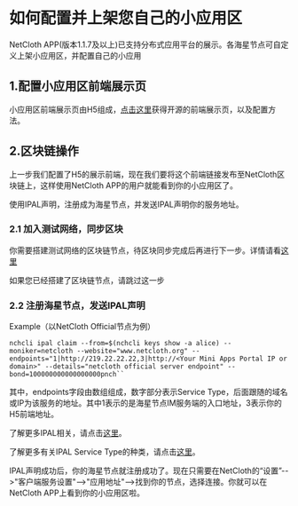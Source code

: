 # 如何配置并上架您自己的小应用区

NetCloth APP(版本1.1.7及以上)已支持分布式应用平台的展示。各海星节点可自定义上架小应用区，并配置自己的小应用

## 1.配置小应用区前端展示页

小应用区前端展示页由H5组成，[点击这里](https://github.com/netcloth/Home-H5)获得开源的前端展示页，以及配置方法。

## 2.区块链操作
上一步我们配置了H5的展示前端，现在我们要将这个前端链接发布至NetCloth区块链上，这样使用NetCloth APP的用户就能看到你的小应用区了。

使用IPAL声明，注册成为海星节点，并发送IPAL声明你的服务地址。

### 2.1 加入测试网络，同步区块
你需要搭建测试网络的区块链节点，待区块同步完成后再进行下一步。详情请看[这里](../get-started/how-to-join-testnet.md)

如果您已经搭建了区块链节点，请跳过这一步

### 2.2 注册海星节点，发送IPAL声明

Example（以NetCloth Official节点为例）
```
nchcli ipal claim --from=$(nchcli keys show -a alice) --moniker=netcloth --website="www.netcloth.org" --endpoints="1|http://219.22.22.22,3|http://<Your Mini Apps Portal IP or domain>" --details="netcloth official server endpoint" --bond=100000000000000000pnch``

```
其中，endpoints字段由数组组成，数字部分表示Service Type，后面跟随的域名或IP为该服务的地址。其中1表示的是海星节点IM服务端的入口地址，3表示你的H5前端地址。

了解更多IPAL相关，请点击[这里](./ipal.md)。

了解更多有关IPAL Service Type的种类，请点击[这里](./ipal-service-type.md)。

IPAL声明成功后，你的海星节点就注册成功了。现在只需要在NetCloth的“设置”-->"客户端服务设置"-->"应用地址"-->找到你的节点，选择连接。你就可以在NetCloth APP上看到你的小应用区啦。

